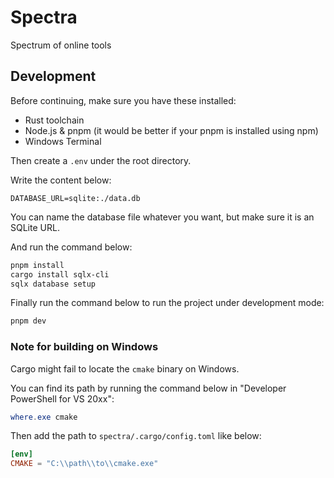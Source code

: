 # Spectra

Spectrum of online tools

## Development

Before continuing, make sure you have these installed:

- Rust toolchain
- Node.js & pnpm (it would be better if your pnpm is installed using npm)
- Windows Terminal

Then create a `.env` under the root directory.

Write the content below:

```dotenv
DATABASE_URL=sqlite:./data.db
```

You can name the database file whatever you want, but make sure it is an SQLite URL.

And run the command below:

```bash
pnpm install
cargo install sqlx-cli
sqlx database setup
```

Finally run the command below to run the project under development mode:

```bash
pnpm dev
```

### Note for building on Windows

Cargo might fail to locate the `cmake` binary on Windows.

You can find its path by running the command below in "Developer PowerShell for VS 20xx":

```powershell
where.exe cmake
```

Then add the path to `spectra/.cargo/config.toml` like below:

```toml
[env]
CMAKE = "C:\\path\\to\\cmake.exe"
```
